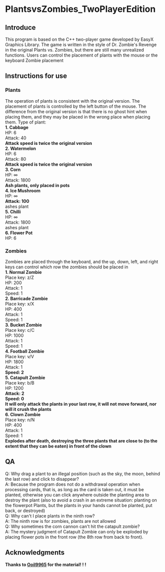 # PlantsvsZombies_TwoPlayerEdition
## Introduce
This program is based on the C++ two-player game developed by EasyX Graphics Library. The game is written in the style of Dr. Zombie's Revenge in the original Plants vs. Zombies, but there are still many unrealized functions. Users can control the placement of plants with the mouse or the keyboard Zombie placement
## Instructions for use
### Plants
The operation of plants is consistent with the original version. The placement of plants is controlled by the left button of the mouse. The difference from the original version is that there is no ghost hint when placing them, and they may be placed in the wrong place when placing them.
Type of plant:<br>
**1. Cabbage**<br>
HP: 6<br>
Attack: 40<br>
**Attack speed is twice the original version**<br>
**2. Watermelon**<br>
HP: 6<br>
Attack: 80<br>
**Attack speed is twice the original version**<br>
**3. Corn**<br>
HP: $\infty$<br>
Attack: 1800<br>
**Ash plants, only placed in pots**<br>
**4. Ice Mushroom**<br>
HP: $\infty$<br>
**Attack: 100**<br>
ashes plant<br>
**5. Chilli**<br>
HP: $\infty$<br>
Attack: 1800<br>
ashes plant<br>
**6. Flower Pot**<br>
HP: 6<br>
### Zombies<br>
Zombies are placed through the keyboard, and the up, down, left, and right keys can control which row the zombies should be placed in<br>
**1. Normal Zombie**<br>
Place key: z/Z<br>
HP: 200<br>
Attack: 1<br>
Speed: 1<br>
**2. Barricade Zombie**<br>
Place key: x/X<br>
HP: 400<br>
Attack: 1<br>
Speed: 1<br>
**3. Bucket Zombie**<br>
Place key: c/C<br>
HP: 1000<br>
Attack: 1<br>
Speed: 1<br>
**4. Football Zombie**<br>
Place key: v/V<br>
HP: 1800<br>
Attack: 1<br>
**Speed: 2**<br>
**5. Catapult Zombie**<br>
Place key: b/B<br>
HP: 1200<br>
**Attack: 2**<br>
**Speed: 0**<br>
**It will only attack the plants in your last row, it will not move forward, nor will it crush the plants**<br>
**6. Clown Zombie**<br>
Place key: n/N<br>
HP: 400<br>
Attack: 1<br>
Speed: 1<br>
**Explodes after death, destroying the three plants that are close to (to the extent that they can be eaten) in front of the clown**<br>
## QA
Q: Why drag a plant to an illegal position (such as the sky, the moon, behind the last row) and click to disappear?<br>
A: Because the program does not do a withdrawal operation when processing cards, that is, as long as the card is taken out, it must be planted, otherwise you can click anywhere outside the planting area to destroy the plant (also to avoid a crash in an extreme situation: planting on the flowerpot Plants, but the plants in your hands cannot be planted, put back, or destroyed)<br>
Q: Why can't I place plants in the ninth row?<br>
A: The ninth row is for zombies, plants are not allowed<br>
Q: Why sometimes the corn cannon can't hit the catapult zombie?<br>
A: The mystery judgment of Catapult Zombie can only be exploded by placing flower pots in the front row (the 8th row from back to front).<br>
## Acknowledgments
**Thanks to [Ooil9965](https://github.com/Ooil9965) for the material! ! !**